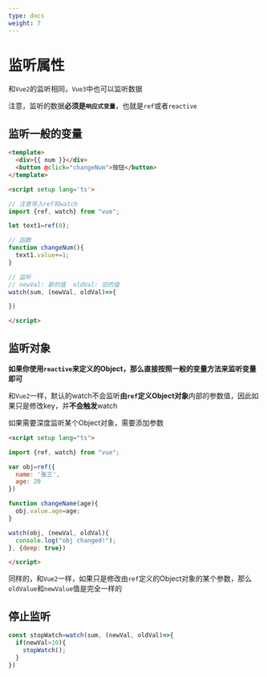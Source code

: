 ```yaml
---
type: docs
weight: 7
---
```


# 监听属性

和`Vue2`的监听相同，`Vue3`中也可以监听数据

注意，监听的数据**必须是`响应式变量`**，也就是`ref`或者`reactive`

## 监听一般的变量

```html
<template>
  <div>{{ num }}</div>
  <button @click="changeNum">按钮</button>
</template>

<script setup lang='ts'>

// 注意导入ref和watch
import {ref, watch} from "vue";

let text1=ref(0);

// 函数
function changeNum(){
  text1.value+=1;
}

// 监听
// newVal: 新的值  oldVal: 旧的值
watch(sum, (newVal, oldVal)=>{

})

</script>
```

## 监听对象

**如果你使用`reactive`来定义的Object，那么直接按照一般的变量方法来监听变量即可**

和`Vue2`一样，默认的watch不会监听**由`ref`定义Object对象**内部的参数值，因此如果只是修改key，并**不会触发**watch

如果需要深度监听某个Object对象，需要添加参数

```html
<script setup lang="ts">

import {ref, watch} from "vue";

var obj=ref({
  name: '张三',
  age: 20
})

function changeName(age){
  obj.value.age=age;
}

watch(obj, (newVal, oldVal){
  console.log("obj changed!");
}, {deep: true})

</script>
```

同样的，和`Vue2`一样，如果只是修改由`ref`定义的Object对象的某个参数，那么`oldValue`和`newValue`值是完全一样的

## 停止监听

```js
const stopWatch=watch(sum, (newVal, oldVal)=>{
  if(newVal>10){
    stopWatch();
  }
})
```